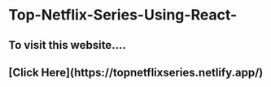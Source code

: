 # Top-Netflix-Series-Using-React-

<h2> To visit this website....<h2>
  [Click Here](https://topnetflixseries.netlify.app/)
